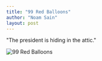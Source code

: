 ```yaml
---
title: "99 Red Balloons"
author: "Noam Sain"
layout: post
---
```


"The president is hiding in the attic."

![99 Red Balloons](https://3.bp.blogspot.com/_8aN4krk1nsk/TG_GYsaTQEI/AAAAAAAAAdg/Y_lMFR2M8Bs/s1600/20100325.jpg "99 Red Balloons")
